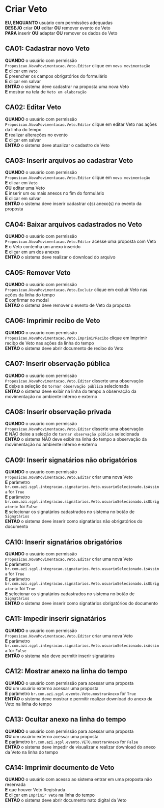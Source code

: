 # Criar Veto

**EU, ENQUANTO** usuário com permissões adequadas\
**DESEJO** criar **OU** editar **OU** remover evento de Veto\
**PARA** inserir **OU** adaptar **OU** remover os dados de Veto

## CA01: Cadastrar novo Veto

**QUANDO** o usuário com permissão `Proposicao.NovaMovimentacao.Veto.Editar` clique em `nova movimentação`\
**E** clicar em `Veto`\
**E** preencher os campos obrigatórios do formulário\
**E** clicar em salvar\
**ENTÃO** o sistema deve cadastrar na proposta uma nova Veto\
**E** mostrar na tela de `Veto em elaboração`

## CA02: Editar Veto

**QUANDO** o usuário com permissão `Proposicao.NovaMovimentacao.Veto.Editar` clique em editar Veto nas ações da linha do tempo\
**E** realizar alterações no evento\
**E** clicar em salvar\
**ENTÃO** o sistema deve atualizar o cadastro de Veto

## CA03: Inserir arquivos ao cadastrar Veto

**QUANDO** o usuário com permissão `Proposicao.NovaMovimentacao.Veto.Editar` clique em `nova movimentação`\
**E** clicar em `Veto`\
**OU** editar uma Veto\
**E** inserir um ou mais anexos no fim do formulário\
**E** clicar em salvar\
**ENTÃO** o sistema deve inserir cadastrar o(s) anexo(s) no evento da proposta

## CA04: Baixar arquivos cadastrados no Veto

**QUANDO** o usuário com permissão `Proposicao.NovaMovimentacao.Veto.Editar` acesse uma proposta com Veto\
**E** o Veto contenha um anexo inserido\
**E** clicar em um dos anexos\
**ENTÃO** o sistema deve realizar o download do arquivo

## CA05: Remover Veto

**QUANDO** o usuário com permissão `Proposicao.NovaMovimentacao.Veto.Excluir` clique em excluir Veto nas ações da linha do tempo\
**E** confirmar no modal\
**ENTÃO** o sistema deve remover o evento de Veto da proposta

## CA06: Imprimir recibo de Veto

**QUANDO** o usuário com permissão `Proposicao.NovaMovimentacao.Veto.ImprimirRecibo` clique em Imprimir recibo de Veto nas ações da linha do tempo\
**ENTÃO** o sistema deve abrir documento de recibo do Veto

## CA07: Inserir observação pública

**QUANDO** o usuário com permissão `Proposicao.NovaMovimentacao.Veto.Editar` disserte uma observação\
**E** deixe a seleção de `tornar observação pública` selecionada\
**ENTÃO** o sistema deve exibir na linha do tempo a observação da movimentação no ambiente interno e externo

## CA08: Inserir observação privada

**QUANDO** o usuário com permissão `Proposicao.NovaMovimentacao.Veto.Editar` disserte uma observação\
**E** NÃO deixe a seleção de `tornar observação pública` selecionada\
**ENTÃO** o sistema NÃO deve exibir na linha do tempo a observação da movimentação no ambiente interno e externo

## CA09: Inserir signatários não obrigatórios

**QUANDO** o usuário com permissão `Proposicao.NovaMovimentacao.Veto.Editar` criar uma nova Veto\
**E** parâmetro `br.com.azi.sgpl.integracao.signatarios.Veto.usuarioSelecionado.isAssina` for `True`\
**E** parâmetro `br.com.azi.sgpl.integracao.signatarios.Veto.usuarioSelecionado.isObrigatorio` for `False`\
**E** selecionar os signatários cadastrados no sistema no botão de `Signatários`\
**ENTÃO** o sistema deve inserir como signatários não obrigatórios do documento

## CA10: Inserir signatários obrigatórios

**QUANDO** o usuário com permissão `Proposicao.NovaMovimentacao.Veto.Editar` criar uma nova Veto\
**E** parâmetro `br.com.azi.sgpl.integracao.signatarios.Veto.usuarioSelecionado.isAssina` for `True`\
**E** parâmetro `br.com.azi.sgpl.integracao.signatarios.Veto.usuarioSelecionado.isObrigatorio` for `True`\
**E** selecionar os signatários cadastrados no sistema no botão de `Signatários`\
**ENTÃO** o sistema deve inserir como signatários obrigatórios do documento

## CA11: Impedir inserir signatários

**QUANDO** o usuário com permissão `Proposicao.NovaMovimentacao.Veto.Editar` criar uma nova Veto\
**E** parâmetro `br.com.azi.sgpl.integracao.signatarios.Veto.usuarioSelecionado.isAssina` for `False`\
**ENTÃO** o sistema não deve permitir inserir signatários

## CA12: Mostrar anexo na linha do tempo

**QUANDO** o usuário com permissão para acessar uma proposta\
**OU** um usuário externo acessar uma proposta\
**E** parâmetro `br.com.azi.sgpl.evento.Veto.mostrarAnexo` for `True`\
**ENTÃO** o sistema deve mostrar e permitir realizar download do anexo da Veto na linha do tempo

## CA13: Ocultar anexo na linha do tempo

**QUANDO** o usuário com permissão para acessar uma proposta\
**OU** um usuário externo acessar uma proposta\
**E** parâmetro `br.com.azi.sgpl.evento.VETO.mostrarAnexo` for `False`\
**ENTÃO** o sistema deve impedir de visualizar e realizar download do anexo da Veto na linha do tempo

## CA14: Imprimir documento de Veto

**QUANDO** o usuário com acesso ao sistema entrar em uma proposta não reservada\
**E** que houver Veto Registrada\
**E** clicar em `Imprimir Veto` na linha do tempo\
**ENTÃO** o sistema deve abrir documento nato digital da Veto
